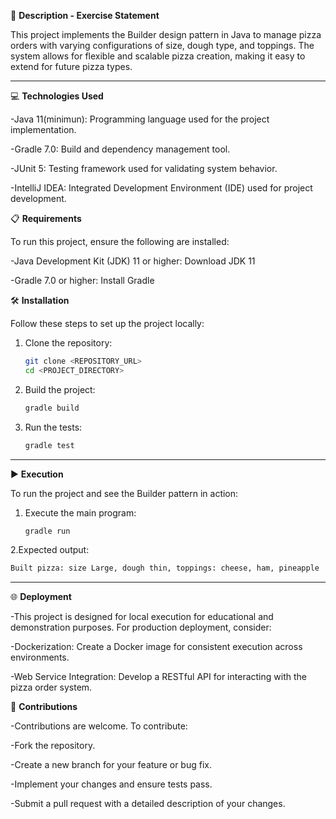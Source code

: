 📄 **Description - Exercise Statement**

This project implements the Builder design pattern in Java to manage pizza orders with varying configurations of size, dough type, and toppings. 
The system allows for flexible and scalable pizza creation, making it easy to extend for future pizza types.

--- 


💻 **Technologies Used**

-Java 11(minimun): Programming language used for the project implementation.

-Gradle 7.0: Build and dependency management tool.

-JUnit 5: Testing framework used for validating system behavior.

-IntelliJ IDEA: Integrated Development Environment (IDE) used for project development.

📋 **Requirements**

To run this project, ensure the following are installed:

-Java Development Kit (JDK) 11 or higher: Download JDK 11

-Gradle 7.0 or higher: Install Gradle

🛠️ **Installation**

Follow these steps to set up the project locally:

1. Clone the repository:

   ```bash
   git clone <REPOSITORY_URL>
   cd <PROJECT_DIRECTORY>

 2. Build the project:

    ```bash
    gradle build

  3. Run the tests:

     ```bash
     gradle test

  ---

  ▶️ **Execution**

To run the project and see the Builder pattern in action:

1. Execute the main program:

   ```bash
   gradle run

2.Expected output:

```bash
Built pizza: size Large, dough thin, toppings: cheese, ham, pineapple
```
---

🌐 **Deployment**

-This project is designed for local execution for educational and demonstration purposes. For production deployment, consider:

-Dockerization: Create a Docker image for consistent execution across environments.

-Web Service Integration: Develop a RESTful API for interacting with the pizza order system.

🤝 **Contributions**

-Contributions are welcome. To contribute:

-Fork the repository.

-Create a new branch for your feature or bug fix.

-Implement your changes and ensure tests pass.

-Submit a pull request with a detailed description of your changes.


